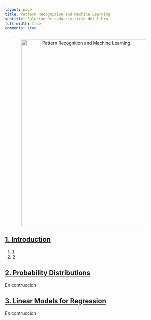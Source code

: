 ```yaml
---
layout: page
title: Pattern Recognition and Machine Learning
subtitle: Solucion de cada ejercicio del libro
full-width: true
comments: true
---
```


<center><a href= "https://www.amazon.com/Pattern-Recognition-Learning-Information-Statistics/dp/0387310738"><img alt="Pattern Recognition and Machine Learning" width="400" height="600" style="object-fit: contain;" src="https://m.media-amazon.com/images/I/71pdg8S7QBL.jpg"></a></center>


<div class="panel-group" id="accordion" role="tablist" aria-multiselectable="true">
  <div class="panel panel-default">
    <div class="panel-heading" role="tab" id="headingOne">
      <h4 class="panel-title">
        <a data-toggle="collapse" data-parent="#accordion" href="#collapseOne" aria-expanded="true" aria-controls="collapseOne">
          <h2>1. Introduction</h2>
        </a>
      </h4>
    </div>
    <div id="collapseOne" class="panel-collapse collapse in" role="tabpanel" aria-labelledby="headingOne">
      <div class="panel-body">
    <ol class="ol-cols">
      <a href="../../2015-01-10-PatternRecognitionML-Bishop-1-1"><li>1</li></a>
      <a href="../../2024-05-12-PatternRecognitionML-Bishop-1-2"><li>2</li></a>
    </ol>
      </div>
    </div>
  </div>
  <div class="panel panel-default">
    <div class="panel-heading" role="tab" id="headingTwo">
      <h4 class="panel-title">
        <a class="collapsed" data-toggle="collapse" data-parent="#accordion" href="#collapseTwo" aria-expanded="false" aria-controls="collapseTwo">
          <h2>2. Probability Distributions</h2>
        </a>
      </h4>
    </div>
    <div id="collapseTwo" class="panel-collapse collapse" role="tabpanel" aria-labelledby="headingTwo">
      <div class="panel-body">
        En contruccion
      </div>
    </div>
  </div>
  <div class="panel panel-default">
    <div class="panel-heading" role="tab" id="headingThree">
      <h4 class="panel-title">
        <a class="collapsed" data-toggle="collapse" data-parent="#accordion" href="#collapseThree" aria-expanded="false" aria-controls="collapseThree">
          <h2>3. Linear Models for Regression</h2>
        </a>
      </h4>
    </div>
    <div id="collapseThree" class="panel-collapse collapse" role="tabpanel" aria-labelledby="headingThree">
      <div class="panel-body">
        En contruccion
      </div>
    </div>
  </div>
</div>